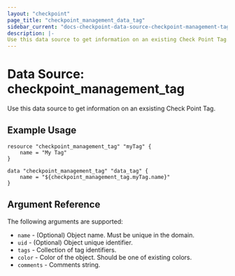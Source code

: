 ```yaml
---
layout: "checkpoint"
page_title: "checkpoint_management_data_tag"
sidebar_current: "docs-checkpoint-data-source-checkpoint-management-tag"
description: |-
Use this data source to get information on an existing Check Point Tag.
---
```


# Data Source: checkpoint_management_tag

Use this data source to get information on an exsisting Check Point Tag.

## Example Usage


```hcl
resource "checkpoint_management_tag" "myTag" {
    name = "My Tag"
}

data "checkpoint_management_tag" "data_tag" {
    name = "${checkpoint_management_tag.myTag.name}"
}
```

## Argument Reference

The following arguments are supported:

* `name` - (Optional) Object name. Must be unique in the domain.
* `uid` - (Optional) Object unique identifier.
* `tags` - Collection of tag identifiers.
* `color` - Color of the object. Should be one of existing colors.
* `comments` - Comments string. 